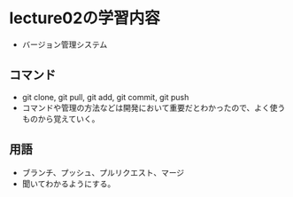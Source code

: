 # lecture02の学習内容
- バージョン管理システム

## コマンド  
- git clone, git pull, git add, git commit, git push  
- コマンドや管理の方法などは開発において重要だとわかったので、よく使うものから覚えていく。

## 用語  
- ブランチ、プッシュ、プルリクエスト、マージ  
- 聞いてわかるようにする。

